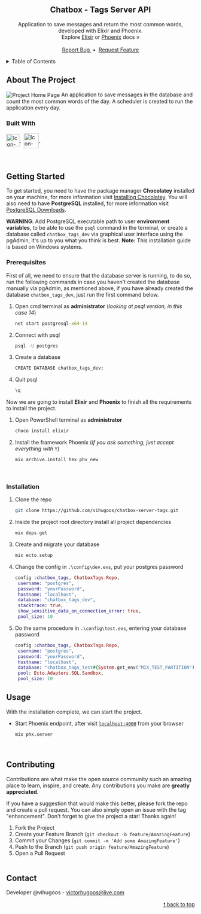 <div id="top"> </div>


<!---- PROJECT LOGO ----> 
<div align="center">

  <h2 align="center"> 
    Chatbox - Tags Server API 
  </h2>
  
  <p align="center">
    Application to save messages and return the most common words, developed with Elixir and Phoenix. <br/> 
    Explore <a href="https://hexdocs.pm/elixir/1.13.4/Kernel.html">Elixir</a> or <a href="https://hexdocs.pm/phoenix/Phoenix.html">Phoenix</a> docs &#187; <br/><br/>
    <a href="https://github.com/vihugoos/chatbox-server-tags/issues"> Report Bug </a> &nbsp;•&nbsp;
    <a href="https://github.com/vihugoos/chatbox-server-tags/issues"> Request Feature </a>
  </p>
</div>


<!---- TABLE OF CONTENTS ----> 
<details>
  <summary> Table of Contents </summary>
  <ol>
    <li>
      <a href="#about-the-project"> About The Project </a>
      <ul>
        <li><a href="#built-with"> Built With </a></li>
      </ul>
    </li>
    <li>
      <a href="#getting-started"> Getting Started </a>
      <ul>
        <li><a href="#prerequisites"> Prerequisites </a></li>
        <li><a href="#installation"> Installation </a></li>
      </ul>
    </li>
    <li><a href="#usage"> Usage </a></li>
    <li><a href="#tests"> Tests </a></li>
    <li><a href="#contributing"> Contributing </a></li>
    <li><a href="#contact"> Contact </a></li>
  </ol>
</details>


<!---- THE PROJECT ---->
## About The Project

<img src="https://user-images.githubusercontent.com/44311634/178651138-54b1b11c-0776-48d0-8ec8-436671eeab48.png" align="center" align="center" alt="Project Home Page">
An application to save messages in the database and count the most common words of the day. A scheduler is created to run the application every day. 


### Built With 

<div style="display: inline_block">
    <!-- Icon Elixir --> 
    <a href="https://elixir-lang.org/"> 
      <img align="center" alt="Icon-Elixir" height="35" src="https://cdn.jsdelivr.net/gh/devicons/devicon/icons/elixir/elixir-original.svg"> 
    </a> &nbsp;
    <!-- Icon Phoenix --> 
    <a href="https://www.phoenixframework.org/"> 
      <img align="center" alt="Icon-Phoenix" height="40" src="https://cdn.jsdelivr.net/gh/devicons/devicon/icons/phoenix/phoenix-original.svg"> 
    </a> &nbsp;
</div>

<br/>
<br/>


<!---- GETTING STARTED ----> 
## Getting Started

To get started, you need to have the package manager <strong>Chocolatey</strong> installed on your machine, for more information visit <a href="https://chocolatey.org/install">Installing Chocolatey</a>. You will also need to have <strong>PostgreSQL</strong> installed, for more information visit <a href="https://www.enterprisedb.com/downloads/postgres-postgresql-downloads"> PostgreSQL Downloads</a>. 

<strong>WARNING</strong>: Add PostgreSQL executable path to user <strong>environment variables</strong>, to be able to use the `psql` command in the terminal, or create a database called `chatbox_tags_dev` via graphical user interface using the pgAdmin, it's up to you what you think is best. <strong>Note:</strong> This installation guide is based on Windows systems. 


### Prerequisites 

First of all, we need to ensure that the database server is running, to do so, run the following commands in case you haven't created the database manually via pgAdmin, as mentioned above, if you have already created the database `chatbox_tags_dev`, just run the first command below. 

1. Open cmd terminal as <strong>administrator</strong> (<i>looking at psql version, in this case 14</i>)
   ```cmd
   net start postgresql-x64-14
   ```
2. Connect with psql 
   ```cmd
   psql -U postgres
   ```
3. Create a database 
   ```cmd
   CREATE DATABASE chatbox_tags_dev;
   ```
4. Quit psql 
   ```cmd
   \q
   ```
   
Now we are going to install <strong>Elixir</strong> and <strong>Phoenix</strong> to finish all the requirements to install the project. 

1. Open PowerShell terminal as <strong>administrator</strong> 
   ```cmd
   choco install elixir
   ```
2. Install the framework Phoenix (<i>if you ask something, just accept everything with</i> `Y`)
   ```cmd
   mix archive.install hex phx_new
   ```
<br/> 


### Installation 

1. Clone the repo 
   ```bash
   git clone https://github.com/vihugoos/chatbox-server-tags.git
   ```
2. Inside the project root directory install all project dependencies 
   ```cmd
   mix deps.get
   ```
3. Create and migrate your database 
   ```cmd
   mix ecto.setup  
   ```
4. Change the config in `.\config\dev.exs`, put your postgres password 
   ```elixir
   config :chatbox_tags, ChatboxTags.Repo,
    username: "postgres",
    password: "yourPassword",
    hostname: "localhost",
    database: "chatbox_tags_dev",
    stacktrace: true,
    show_sensitive_data_on_connection_error: true,
    pool_size: 10
   ```
5. Do the same procedure in `.\config\test.exs`, entering your database password 
   ```elixir
   config :chatbox_tags, ChatboxTags.Repo,
    username: "postgres",
    password: "yourPassword",
    hostname: "localhost",
    database: "chatbox_tags_test#{System.get_env("MIX_TEST_PARTITION")}",
    pool: Ecto.Adapters.SQL.Sandbox,
    pool_size: 10
   ```


<!---- USAGE EXAMPLES ----> 
## Usage

With the installation complete, we can start the project.

* Start Phoenix endpoint, after visit [`localhost:4000`](http://localhost:4000) from your browser 
   ```bash
   mix phx.server 
   ```
   
<br/>


<!---- CONTRIBUTING ---->
## Contributing

Contributions are what make the open source community such an amazing place to learn, inspire, and create. Any contributions you make are **greatly appreciated**.

If you have a suggestion that would make this better, please fork the repo and create a pull request. You can also simply open an issue with the tag "enhancement".
Don't forget to give the project a star! Thanks again!

1. Fork the Project
2. Create your Feature Branch (`git checkout -b feature/AmazingFeature`)
3. Commit your Changes (`git commit -m 'Add some AmazingFeature'`)
4. Push to the Branch (`git push origin feature/AmazingFeature`)
5. Open a Pull Request
<br/> <br/>


<!---- CONTACT ---->
## Contact

Developer @vihugoos - victorhugoos@live.com 

<p align="right"><a href="#top"> &#129045; back to top </a></p> 
